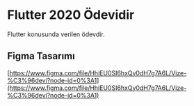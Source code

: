 # Flutter 2020 Ödevidir

Flutter konusunda verilen ödevdir.

## Figma Tasarımı

[https://www.figma.com/file/HhiEU0SI6hxQy0dH7g7A6L/Vize-%C3%96devi?node-id=0%3A1](https://www.figma.com/file/HhiEU0SI6hxQy0dH7g7A6L/Vize-%C3%96devi?node-id=0%3A1)
